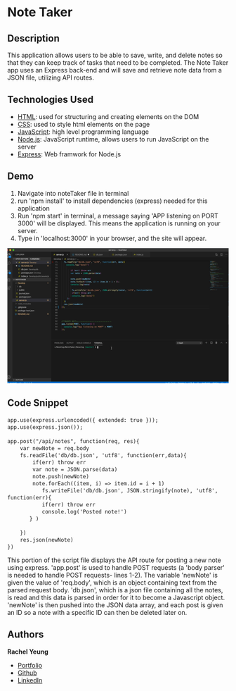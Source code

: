 # Note Taker

## Description
This application allows users to be able to save, write, and delete notes so that they can keep track of tasks that need to be completed. The Note Taker app uses an Express back-end and will save and retrieve note data from a JSON file, utilizing API routes.


## Technologies Used

* [HTML](https://developer.mozilla.org/en-US/docs/Web/HTML): used for structuring and creating elements on the DOM
* [CSS](https://developer.mozilla.org/en-US/docs/Web/CSS): used to style html elements on the page
* [JavaScript](https://developer.mozilla.org/en-US/docs/Web/JavaScript): high level programming language
* [Node.js](https://developer.mozilla.org/en-US/docs/Web/API/Node): JavaScript runtime, allows users to run JavaScript on the server
* [Express](https://expressjs.com/): Web framwork for Node.js

## Demo
1. Navigate into noteTaker file in terminal
2. run 'npm install' to install dependencies (express) needed for this application
3. Run 'npm start' in terminal, a message saying 'APP listening on PORT 3000' will be displayed. This means the application is running on your server.
4. Type in 'localhost:3000' in your browser, and the site will appear.

![gif](public/assets/siteDemo.gif)


## Code Snippet

```
app.use(express.urlencoded({ extended: true }));
app.use(express.json());

app.post("/api/notes", function(req, res){
    var newNote = req.body
    fs.readFile('db/db.json', 'utf8', function(err,data){
        if(err) throw err
        var note = JSON.parse(data)
        note.push(newNote)
        note.forEach((item, i) => item.id = i + 1)
           fs.writeFile('db/db.json', JSON.stringify(note), 'utf8', function(err){
           if(err) throw err
           console.log('Posted note!')
       } )

    })
    res.json(newNote)
})

```
This portion of the script file displays the API route for posting a new note using express. 'app.post' is used to handle POST requests (a 'body parser' is needed to handle POST requests- lines 1-2). The variable 'newNote' is given the value of 'req.body', which is an object containing text from the parsed request body. 'db.json', which is a json file containing all the notes, is read and this data is parsed in order for it to become a Javascript object. 'newNote' is then pushed into the JSON data array, and each post is given an ID so a note with a specific ID can then be deleted later on. 

## Authors

**Rachel Yeung**
* [Portfolio](https://xrachhel.github.io/updatedPortfolio/)
* [Github](https://github.com/xrachhel)
* [LinkedIn](https://www.linkedin.com/in/rachel-yeung-814986159/)


